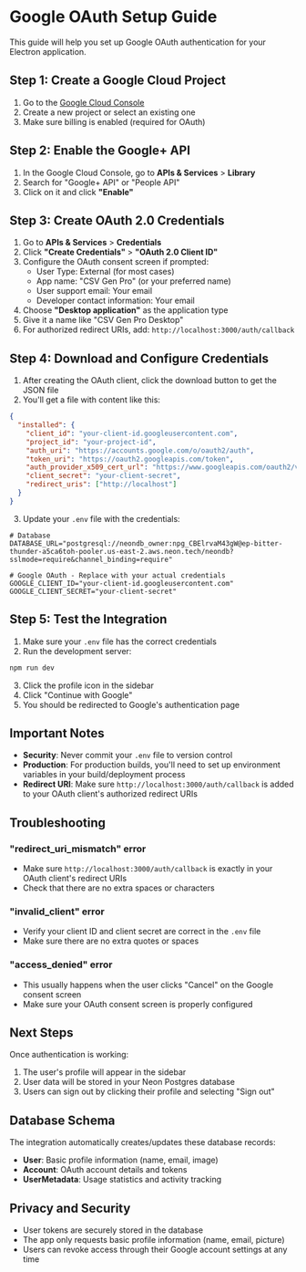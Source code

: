 # Google OAuth Setup Guide

This guide will help you set up Google OAuth authentication for your Electron application.

## Step 1: Create a Google Cloud Project

1. Go to the [Google Cloud Console](https://console.cloud.google.com/)
2. Create a new project or select an existing one
3. Make sure billing is enabled (required for OAuth)

## Step 2: Enable the Google+ API

1. In the Google Cloud Console, go to **APIs & Services** > **Library**
2. Search for "Google+ API" or "People API"
3. Click on it and click **"Enable"**

## Step 3: Create OAuth 2.0 Credentials

1. Go to **APIs & Services** > **Credentials**
2. Click **"Create Credentials"** > **"OAuth 2.0 Client ID"**
3. Configure the OAuth consent screen if prompted:
   - User Type: External (for most cases)
   - App name: "CSV Gen Pro" (or your preferred name)
   - User support email: Your email
   - Developer contact information: Your email
4. Choose **"Desktop application"** as the application type
5. Give it a name like "CSV Gen Pro Desktop"
6. For authorized redirect URIs, add: `http://localhost:3000/auth/callback`

## Step 4: Download and Configure Credentials

1. After creating the OAuth client, click the download button to get the JSON file
2. You'll get a file with content like this:
```json
{
  "installed": {
    "client_id": "your-client-id.googleusercontent.com",
    "project_id": "your-project-id",
    "auth_uri": "https://accounts.google.com/o/oauth2/auth",
    "token_uri": "https://oauth2.googleapis.com/token",
    "auth_provider_x509_cert_url": "https://www.googleapis.com/oauth2/v1/certs",
    "client_secret": "your-client-secret",
    "redirect_uris": ["http://localhost"]
  }
}
```

3. Update your `.env` file with the credentials:
```env
# Database
DATABASE_URL="postgresql://neondb_owner:npg_CBElrvaM43gW@ep-bitter-thunder-a5ca6toh-pooler.us-east-2.aws.neon.tech/neondb?sslmode=require&channel_binding=require"

# Google OAuth - Replace with your actual credentials
GOOGLE_CLIENT_ID="your-client-id.googleusercontent.com"
GOOGLE_CLIENT_SECRET="your-client-secret"
```

## Step 5: Test the Integration

1. Make sure your `.env` file has the correct credentials
2. Run the development server:
```bash
npm run dev
```
3. Click the profile icon in the sidebar
4. Click "Continue with Google"
5. You should be redirected to Google's authentication page

## Important Notes

- **Security**: Never commit your `.env` file to version control
- **Production**: For production builds, you'll need to set up environment variables in your build/deployment process
- **Redirect URI**: Make sure `http://localhost:3000/auth/callback` is added to your OAuth client's authorized redirect URIs

## Troubleshooting

### "redirect_uri_mismatch" error
- Make sure `http://localhost:3000/auth/callback` is exactly in your OAuth client's redirect URIs
- Check that there are no extra spaces or characters

### "invalid_client" error
- Verify your client ID and client secret are correct in the `.env` file
- Make sure there are no extra quotes or spaces

### "access_denied" error
- This usually happens when the user clicks "Cancel" on the Google consent screen
- Make sure your OAuth consent screen is properly configured

## Next Steps

Once authentication is working:
1. The user's profile will appear in the sidebar
2. User data will be stored in your Neon Postgres database
3. Users can sign out by clicking their profile and selecting "Sign out"

## Database Schema

The integration automatically creates/updates these database records:
- **User**: Basic profile information (name, email, image)
- **Account**: OAuth account details and tokens
- **UserMetadata**: Usage statistics and activity tracking

## Privacy and Security

- User tokens are securely stored in the database
- The app only requests basic profile information (name, email, picture)
- Users can revoke access through their Google account settings at any time
